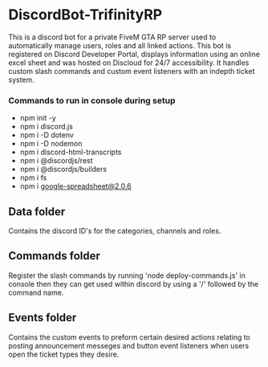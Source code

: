 # DiscordBot-TrifinityRP

This is a discord bot for a private FiveM GTA RP server used to automatically manage users, roles and all linked actions.
This bot is registered on Discord Developer Portal, displays information using an online excel sheet and was hosted on Discloud for 24/7 accessibility.
It handles custom slash commands and custom event listeners with an indepth ticket system.

### Commands to run in console during setup
- npm init -y
- npm i discord.js
- npm i -D dotenv
- npm i -D nodemon
- npm i discord-html-transcripts
- npm i @discordjs/rest
- npm i @discordjs/builders
- npm i fs
- npm i google-spreadsheet@2.0.6
  
## Data folder
Contains the discord ID's for the categories, channels and roles.


## Commands folder
Register the slash commands by running 'node deploy-commands.js' in console then they can get used within discord by using a '/' followed by the command name. 


## Events folder
Contains the custom events to preform certain desired actions relating to posting announcement messeges and button event listeners when users open the ticket types they desire.
